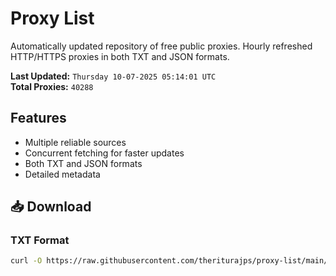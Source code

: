 # Proxy List

Automatically updated repository of free public proxies. Hourly refreshed HTTP/HTTPS proxies in both TXT and JSON formats.

**Last Updated:** `Thursday 10-07-2025 05:14:01 UTC`  
**Total Proxies:** `40288`

## Features
- Multiple reliable sources
- Concurrent fetching for faster updates
- Both TXT and JSON formats
- Detailed metadata

## 📥 Download

### TXT Format
```bash
curl -O https://raw.githubusercontent.com/theriturajps/proxy-list/main/proxies.txt
